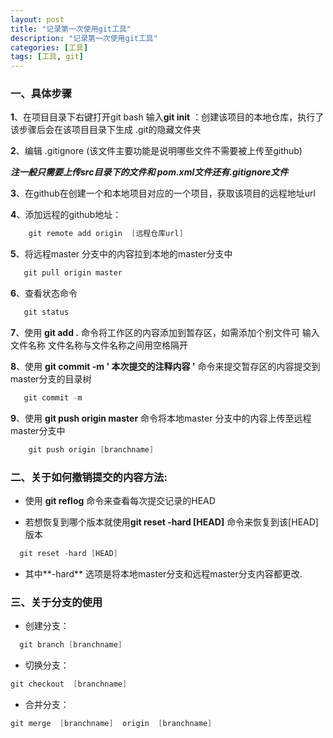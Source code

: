 ```yaml
---
layout: post
title: "记录第一次使用git工具"
description: "记录第一次使用git工具"
categories: [工具]
tags: [工具, git]
---
```

### 一、具体步骤
**1**、在项目目录下右键打开git bash  输入**git init** ：创建该项目的本地仓库，执行了该步骤后会在该项目目录下生成 .git的隐藏文件夹

**2**、编辑 .gitignore (该文件主要功能是说明哪些文件不需要被上传至github)

***注一般只需要上传src目录下的文件和 pom.xml文件还有.gitignore文件***

**3**、在github在创建一个和本地项目对应的一个项目，获取该项目的远程地址url

**4**、添加远程的github地址：
```Java
    git remote add origin  [远程仓库url]

```


**5**、将远程master 分支中的内容拉到本地的master分支中
```Java
   git pull origin master

```


**6**、查看状态命令
```Java
   git status

```

**7**、使用   **git add .** 命令将工作区的内容添加到暂存区，如需添加个别文件可 输入文件名称 文件名称与文件名称之间用空格隔开

**8**、使用 **git commit -m ' 本次提交的注释内容 '**  命令来提交暂存区的内容提交到 master分支的目录树
```Java
   git commit -m 

```

**9**、使用 **git push origin master** 命令将本地master 分支中的内容上传至远程master分支中
```Java
    git push origin [branchname]

```

### 二、关于如何撤销提交的内容方法:
- 使用 **git reflog** 命令来查看每次提交记录的HEAD

- 若想恢复到哪个版本就使用**git reset -hard  [HEAD]** 命令来恢复到该[HEAD]版本

```Java
  git reset -hard [HEAD]
```

- 其中**-hard** 选项是将本地master分支和远程master分支内容都更改.


### 三、关于分支的使用
- 创建分支：

```Java
  git branch [branchname]
```
- 切换分支：

```Java
git checkout  [branchname]
```
- 合并分支：

```Java
git merge  [branchname]  origin  [branchname]
```



     



